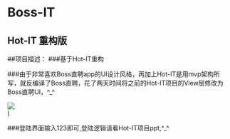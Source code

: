 Boss-IT 
====  


Hot-IT 重构版
-------  

##项目描述：
###基于Hot-IT重构

###由于非常喜欢Boss直聘app的UI设计风格，再加上Hot-IT是用mvp架构所写，就反编译了Boss直聘，花了两天时间将之前的Hot-IT项目的View层修改为Boss直聘UI，^_^

![](https://github.com/nba048/Sole/app/1.png)  
)  

###登陆界面输入123即可,登陆逻辑请看Hot-IT项目ppt,^_^
